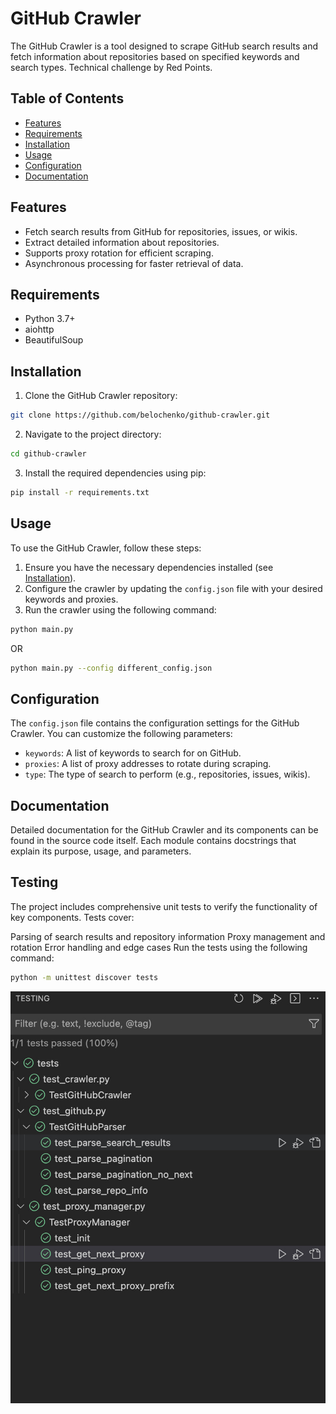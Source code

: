 # GitHub Crawler

The GitHub Crawler is a tool designed to scrape GitHub search results and fetch information about repositories based on specified keywords and search types. Technical challenge by Red Points.

## Table of Contents

- [Features](#features)
- [Requirements](#requirements)
- [Installation](#installation)
- [Usage](#usage)
- [Configuration](#configuration)
- [Documentation](#documentation)

## Features

- Fetch search results from GitHub for repositories, issues, or wikis.
- Extract detailed information about repositories.
- Supports proxy rotation for efficient scraping.
- Asynchronous processing for faster retrieval of data.

## Requirements

- Python 3.7+
- aiohttp
- BeautifulSoup

## Installation

1. Clone the GitHub Crawler repository:

```bash
git clone https://github.com/belochenko/github-crawler.git
```

2. Navigate to the project directory:

```bash
cd github-crawler
```

3. Install the required dependencies using pip:

```bash
pip install -r requirements.txt
```

## Usage

To use the GitHub Crawler, follow these steps:

1. Ensure you have the necessary dependencies installed (see [Installation](#installation)).
2. Configure the crawler by updating the `config.json` file with your desired keywords and proxies.
3. Run the crawler using the following command:

```bash
python main.py
```

OR 

```bash
python main.py --config different_config.json
```

## Configuration

The `config.json` file contains the configuration settings for the GitHub Crawler. You can customize the following parameters:

- `keywords`: A list of keywords to search for on GitHub.
- `proxies`: A list of proxy addresses to rotate during scraping.
- `type`: The type of search to perform (e.g., repositories, issues, wikis).

## Documentation

Detailed documentation for the GitHub Crawler and its components can be found in the source code itself. Each module contains docstrings that explain its purpose, usage, and parameters.

## Testing

The project includes comprehensive unit tests to verify the functionality of key components. Tests cover:

Parsing of search results and repository information
Proxy management and rotation
Error handling and edge cases
Run the tests using the following command:

```bash
python -m unittest discover tests
```

![tests](img/photo_2024-05-30_19-00-09.jpg)